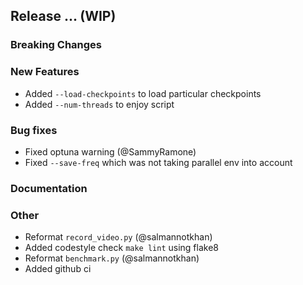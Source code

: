 ## Release ... (WIP)

### Breaking Changes

### New Features
- Added ``--load-checkpoints`` to load particular checkpoints
- Added ``--num-threads`` to enjoy script

### Bug fixes
- Fixed optuna warning (@SammyRamone)
- Fixed `--save-freq` which was not taking parallel env into account

### Documentation

### Other
- Reformat `record_video.py` (@salmannotkhan)
- Added codestyle check `make lint` using flake8
- Reformat `benchmark.py` (@salmannotkhan)
- Added github ci
